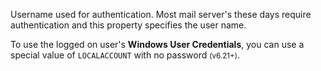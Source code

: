 ﻿Username used for authentication. Most mail server's these days require authentication and this property specifies the user name.

To use the logged on user's **Windows User Credentials**, you can use a special value of `LOCALACCOUNT` with no password <small>(v6.21+)</small>.